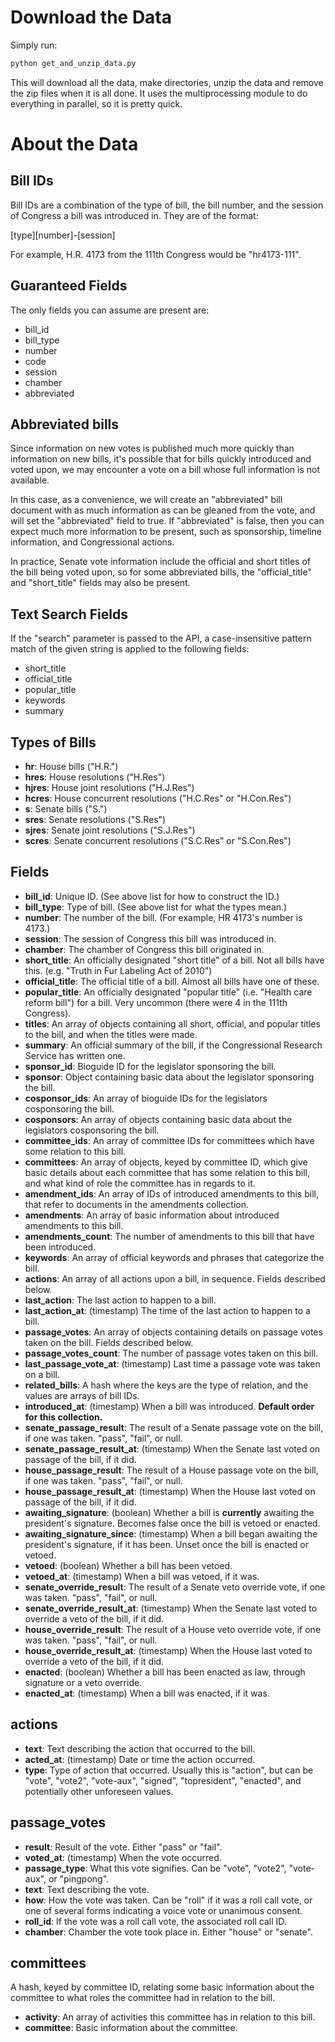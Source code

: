 # Download the Data #

Simply run:

```python
python get_and_unzip_data.py
```

This will download all the data, make directories, unzip the data and remove the zip files when it is all done. It uses the multiprocessing module to do everything in parallel, so it is pretty quick.

# About the Data #

## Bill IDs ##

Bill IDs are a combination of the type of bill, the bill number, and the session of Congress a bill was introduced in. They are of the format:

[type][number]-[session]

For example, H.R. 4173 from the 111th Congress would be "hr4173-111".

## Guaranteed Fields ##

The only fields you can assume are present are:

* bill_id
* bill_type
* number
* code
* session
* chamber
* abbreviated

## Abbreviated bills ##

Since information on new votes is published much more quickly than information on new bills, it's possible that for bills quickly introduced and voted upon, we may encounter a vote on a bill whose full information is not available.

In this case, as a convenience, we will create an "abbreviated" bill document with as much information as can be gleaned from the vote, and will set the "abbreviated" field to true. If "abbreviated" is false, then you can expect much more information to be present, such as sponsorship, timeline information, and Congressional actions.

In practice, Senate vote information include the official and short titles of the bill being voted upon, so for some abbreviated bills, the "official_title" and "short_title" fields may also be present.

## Text Search Fields ##
If the "search" parameter is passed to the API, a case-insensitive pattern match of the given string is applied to the following fields:

* short_title
* official_title
* popular_title
* keywords
* summary

## Types of Bills ##

* **hr**: House bills ("H.R.")
* **hres**: House resolutions ("H.Res")
* **hjres**: House joint resolutions ("H.J.Res")
* **hcres**: House concurrent resolutions ("H.C.Res" or "H.Con.Res")
* **s**: Senate bills ("S.")
* **sres**: Senate resolutions ("S.Res")
* **sjres**: Senate joint resolutions ("S.J.Res")
* **scres**: Senate concurrent resolutions ("S.C.Res" or "S.Con.Res")

## Fields ##

* **bill_id**: Unique ID. (See above list for how to construct the ID.)
* **bill_type**: Type of bill. (See above list for what the types mean.)
* **number**: The number of the bill. (For example, HR 4173's number is 4173.)
* **session**: The session of Congress this bill was introduced in.
* **chamber**: The chamber of Congress this bill originated in.
* **short_title**: An officially designated "short title" of a bill. Not all bills have this. (e.g. "Truth in Fur Labeling Act of 2010")
* **official_title**: The official title of a bill. Almost all bills have one of these.
* **popular_title**: An officially designated "popular title" (i.e. "Health care reform bill") for a bill. Very uncommon (there were 4 in the 111th Congress).
* **titles**: An array of objects containing all short, official, and popular titles to the bill, and when the titles were made.
* **summary**: An official summary of the bill, if the Congressional Research Service has written one.
* **sponsor_id**: Bioguide ID for the legislator sponsoring the bill.
* **sponsor**: Object containing basic data about the legislator sponsoring the bill.
* **cosponsor_ids**: An array of bioguide IDs for the legislators cosponsoring the bill.
* **cosponsors**: An array of objects containing basic data about the legislators cosponsoring the bill.
* **committee_ids**: An array of committee IDs for committees which have some relation to this bill.
* **committees**: An array of objects, keyed by committee ID, which give basic details about each committee that has some relation to this bill, and what kind of role the committee has in regards to it.
* **amendment_ids**: An array of IDs of introduced amendments to this bill, that refer to documents in the amendments collection.
* **amendments**: An array of basic information about introduced amendments to this bill.
* **amendments_count**: The number of amendments to this bill that have been introduced.
* **keywords**: An array of official keywords and phrases that categorize the bill.
* **actions**: An array of all actions upon a bill, in sequence. Fields described below.
* **last_action**: The last action to happen to a bill.
* **last_action_at**: (timestamp) The time of the last action to happen to a bill.
* **passage_votes**: An array of objects containing details on passage votes taken on the bill. Fields described below.
* **passage_votes_count**: The number of passage votes taken on this bill.
* **last_passage_vote_at**: (timestamp) Last time a passage vote was taken on a bill.
* **related_bills**: A hash where the keys are the type of relation, and the values are arrays of bill IDs.
* **introduced_at**: (timestamp) When a bill was introduced. **Default order for this collection.**
* **senate_passage_result**: The result of a Senate passage vote on the bill, if one was taken. "pass", "fail", or null.
* **senate_passage_result_at**: (timestamp) When the Senate last voted on passage of the bill, if it did.
* **house_passage_result**: The result of a House passage vote on the bill, if one was taken. "pass", "fail", or null.
* **house_passage_result_at**: (timestamp) When the House last voted on passage of the bill, if it did.
* **awaiting_signature**: (boolean) Whether a bill is **currently** awaiting the president's signature. Becomes false once the bill is vetoed or enacted.
* **awaiting_signature_since**: (timestamp) When a bill began awaiting the president's signature, if it has been. Unset once the bill is enacted or vetoed.
* **vetoed**: (boolean) Whether a bill has been vetoed.
* **vetoed_at**: (timestamp) When a bill was vetoed, if it was.
* **senate_override_result**: The result of a Senate veto override vote, if one was taken. "pass", "fail", or null.
* **senate_override_result_at**: (timestamp) When the Senate last voted to override a veto of the bill, if it did.
* **house_override_result**: The result of a House veto override vote, if one was taken. "pass", "fail", or null.
* **house_override_result_at**: (timestamp) When the House last voted to override a veto of the bill, if it did.
* **enacted**: (boolean) Whether a bill has been enacted as law, through signature or a veto override.
* **enacted_at**: (timestamp) When a bill was enacted, if it was.

## actions ##

* **text**: Text describing the action that occurred to the bill.
* **acted_at**: (timestamp) Date or time the action occurred.
* **type**: Type of action that occurred. Usually this is "action", but can be "vote", "vote2", "vote-aux", "signed", "topresident", "enacted", and potentially other unforeseen values.

## passage_votes ##

* **result**: Result of the vote. Either "pass" or "fail".
* **voted_at**: (timestamp) When the vote occurred.
* **passage_type**: What this vote signifies. Can be "vote", "vote2", "vote-aux", or "pingpong".
* **text**: Text describing the vote.
* **how**: How the vote was taken. Can be "roll" if it was a roll call vote, or one of several forms indicating a voice vote or unanimous consent.
* **roll_id**: If the vote was a roll call vote, the associated roll call ID.
* **chamber**: Chamber the vote took place in. Either "house" or "senate".

## committees ##

A hash, keyed by committee ID, relating some basic information about the committee to what roles the committee had in relation to the bill.

* **activity**: An array of activities this committee has in relation to this bill.
* **committee**: Basic information about the committee.
